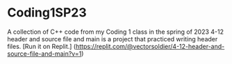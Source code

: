 # Coding1SP23
A collection of C++ code from my Coding 1 class in the spring of 2023
4-12 header and source file and main is a project that practiced writing header files. [Run it on Replit.] (https://replit.com/@vectorsoldier/4-12-header-and-source-file-and-main?v=1)
